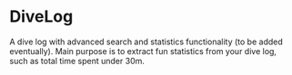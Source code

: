 # DiveLog
A dive log with advanced search and statistics functionality (to be added eventually). Main purpose is to extract fun statistics from your dive log, such as total time spent under 30m.
